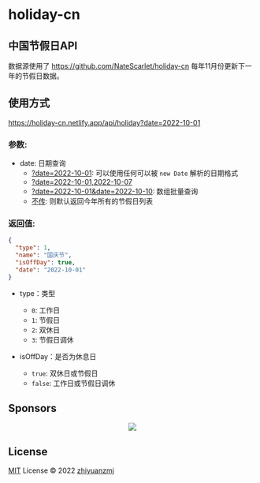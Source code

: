 # holiday-cn

## 中国节假日API
数据源使用了 https://github.com/NateScarlet/holiday-cn 每年11月份更新下一年的节假日数据。

## 使用方式
https://holiday-cn.netlify.app/api/holiday?date=2022-10-01
### 参数:
- date: 日期查询
  - [?date=2022-10-01](https://holiday-cn.netlify.app/api/holiday?date=2022-10-01): 可以使用任何可以被 `new Date` 解析的日期格式
  - [?date=2022-10-01,2022-10-07](https://holiday-cn.netlify.app/api/holiday?date=2022-10-01,2022-10-07)
  - [?date=2022-10-01&date=2022-10-10](https://holiday-cn.netlify.app/api/holiday?date=2022-10-01&date=2022-10-10): 数组批量查询
  - [不传](https://holiday-cn.netlify.app/api/holiday): 则默认返回今年所有的节假日列表

### 返回值:
``` json
{
  "type": 1,
  "name": "国庆节",
  "isOffDay": true,
  "date": "2022-10-01"
}
```

- type：类型
  - `0`: 工作日
  - `1`: 节假日
  - `2`: 双休日
  - `3`: 节假日调休

- isOffDay：是否为休息日
  - `true`: 双休日或节假日
  - `false`: 工作日或节假日调休



## Sponsors

<p align="center">
  <a href="https://cdn.jsdelivr.net/gh/antfu/static/sponsors.svg">
    <img src='https://cdn.jsdelivr.net/gh/antfu/static/sponsors.svg'/>
  </a>
</p>

## License

[MIT](./LICENSE) License © 2022 [zhiyuanzmj](https://github.com/zhiyuanzmj)
